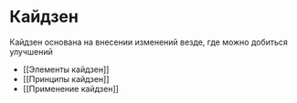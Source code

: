# Кайдзен
Кайдзен основана на внесении изменений везде, где можно добиться улучшений

- [[Элементы кайдзен]]
- [[Принципы кайдзен]]
- [[Применение кайдзен]]
